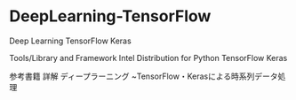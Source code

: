 # DeepLearning-TensorFlow
Deep Learning TensorFlow Keras 

Tools/Library and Framework
Intel Distribution for Python
TensorFlow
Keras 


参考書籍
詳解 ディープラーニング ~TensorFlow・Kerasによる時系列データ処理
